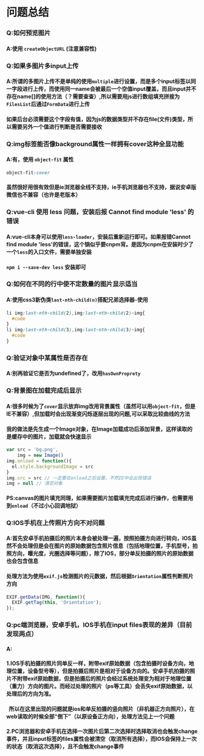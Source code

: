 # 问题总结
### Q:如何预览图片
#### A:使用 `createObjectURL` (注意兼容性)

### Q:如果多图片多input上传
#### A:所谓的多图片上传不是单纯的使用`multiple`进行设置，而是多个input标签以同一字段进行上传，而使用同一name会被最后一个空值input覆盖，而且input并不存在name[]的使用方法（？需要查查）,所以需要用js进行数组填充拼接为`FilesList`后通过`FormData`进行上传
#### 如果后台必须需要这个字段有值，因为js的数据类型并不存在file(文件)类型，所以需要另外一个值进行判断是否需要接收

### Q:img标签能否像background属性一样拥有cover这种全显功能
#### A:有，使用 `object-fit` 属性
```css
object-fit:cover
```
#### 虽然很好用很有效但是ie浏览器全线不支持，ie手机浏览器也不支持，据说安卓版微信也不兼容（也许是老版本）

### Q:vue-cli 使用 less 问题，安装后报 Cannot find module 'less' 的错误
#### A:vue-cli本身可以使用`less-loader`，安装后重新运行即可。如果报错Cannot find module 'less'的错误，这个锅似乎要cnpm背。是因为cnpm在安装时少了一个`less`的入口文件，需要单独安装
#### `npm i --save-dev less` 安装即可

### Q:如何在不同的行中使不定数量的图片显示适当
#### A:使用css3新伪类`last-nth-child(n)`搭配兄弟选择器`~`使用
```css
li img:last-nth-child(2),img:last-nth-child(2)~img{ 
  #code 
}
li img:last-nth-child(3),img:last-nth-child(3)~img{ 
  #code 
}
```

### Q:验证对象中某属性是否存在
#### A:别再验证它是否为undefined了，改用`hasOwnProprety`

### Q:背景图在加载完成后显示
#### A:很多时候为了`cover`显示放弃img改用背景属性（虽然可以用`object-fit`，但是IE不兼容）,但加载时会出现渐变闪烁逐层出现的问题,可以采取比较曲线的方法
#### 我的做法是先生成一个Image对象，在Image加载成功后添加背景，这样读取的是缓存中的图片，加载就会快速显示
```javascript
var src = 'bg.png',
    img = new Image()
img.onload = function(){
  el.style.backgroundImage = src 
}
img.src = src // 一定要在onload之后设置，不然IE中会出现错误
img = null // 清空对象
```
#### PS:canvas的图片填充同理，如果需要图片加载填充完成后进行操作，也需要用到`onload`（不过小心回调地狱）

### Q:IOS手机在上传照片方向不对问题
#### A:首先安卓手机拍摄后的照片本身会被处理一遍，按照拍摄方向进行转向，IOS虽然不会处理但是会在图片的原始数据包含照片信息（包括地理位置，手机型号，拍照方向，曝光度，光圈选择等问题），除了IOS，部分单反拍摄的照片的原始数据也会包含信息
#### 处理方法为使用`exif.js`检测图片的元数据，然后根据`Orientation`属性判断照片方向
```javascript
EXIF.getData(IMG, function(){
  EXIF.getTag(this, 'Orientation');
});
``` 

### Q:pc端浏览器，安卓手机，IOS手机在input files表现的差异（目前发现两点）
#### A:
#### 1.IOS手机拍摄的照片同单反一样，附带exif原始数据（包含拍摄时设备方向，地理位置，设备型号等），但是拍摄后照片是相对于设备方向的。安卓手机拍摄的照片不附带exif原始数据，但是拍摄后的照片会经过系统处理变为相对于地理位置（重力）方向的图片。而经过处理的照片（ps等工具）会丢失exif原始数据，以处理后的方向为准。
####   所以在这里出现的问题就是ios和单反拍摄的竖向照片（非机器正方向照片），在web读取的时候全部“倒下”（以原设备正方向），处理方法见上一个问题
#### 2.PC浏览器和安卓手机在选择一次图片后第二次选择时选择取消也会触发change事件，并且input标签的files属性会被清空（取消所有选择），而IOS会保持上一次的状态（取消这次选择），且不会触发change事件
